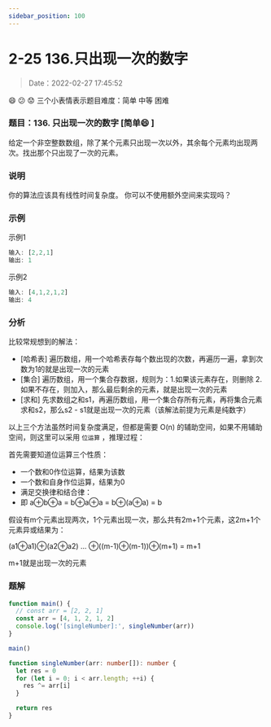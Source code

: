 ```yaml
---
sidebar_position: 100
---
```


# 2-25 136.只出现一次的数字

> Date：2022-02-27 17:45:52

:smile: :confused: :worried: 三个小表情表示题目难度：简单 中等 困难

### 题目：136. 只出现一次的数字 [简单:smile: ]

给定一个非空整数数组，除了某个元素只出现一次以外，其余每个元素均出现两次。找出那个只出现了一次的元素。

### 说明

你的算法应该具有线性时间复杂度。 你可以不使用额外空间来实现吗？

### 示例

示例1

```ts
输入: [2,2,1]
输出: 1
```

示例2

```ts
输入: [4,1,2,1,2]
输出: 4
```

### 分析

比较常规想到的解法：

- [哈希表] 遍历数组，用一个哈希表存每个数出现的次数，再遍历一遍，拿到次数为1的就是出现一次的元素
- [集合] 遍历数组，用一个集合存数据，规则为：1.如果该元素存在，则删除 2.如果不存在，则加入，那么最后剩余的元素，就是出现一次的元素
- [求和] 先求数组之和s1，再遍历数组，用一个集合存所有元素，再将集合元素求和s2，那么s2 - s1就是出现一次的元素（该解法前提为元素是纯数字）

以上三个方法虽然时间复杂度满足，但都是需要 O(n) 的辅助空间，如果不用辅助空间，则这里可以采用 `位运算` ，推理过程：

首先需要知道位运算三个性质：

- 一个数和0作位运算，结果为该数
- 一个数和自身作位运算，结果为0
- 满足交换律和结合律：
- 即 a⊕b⊕a = b⊕a⊕a = b⊕(a⊕a) = b

假设有m个元素出现两次，1个元素出现一次，那么共有2m+1个元素，这2m+1个元素异或结果为：

(a1⊕a1)⊕(a2⊕a2) ... ⊕((m-1)⊕(m-1))⊕(m+1) = m+1

m+1就是出现一次的元素

### 题解

```ts
function main() {
  // const arr = [2, 2, 1]
  const arr = [4, 1, 2, 1, 2]
  console.log('[singleNumber]:', singleNumber(arr))
}

main()

function singleNumber(arr: number[]): number {
  let res = 0
  for (let i = 0; i < arr.length; ++i) {
    res ^= arr[i]
  }

  return res
}
```

